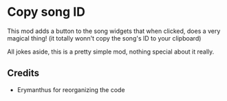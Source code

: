 # Copy song ID

This mod adds a button to the song widgets that when clicked, does a very magical thing! (it totally wonn't copy the song's ID to your clipboard)

All jokes aside, this is a pretty simple mod, nothing special about it really.

## Credits
- Erymanthus for reorganizing the code